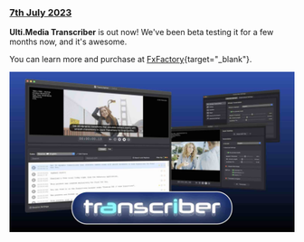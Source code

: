 ### [7th July 2023](/news/20230707)

**Ulti.Media Transcriber** is out now! We've been beta testing it for a few months now, and it's awesome.

You can learn more and purchase at [FxFactory](https://fxfactory.com/info/transcriber/){target="_blank"}.

![](/static/transcriber.jpeg)